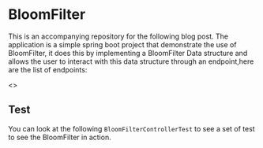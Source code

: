 # BloomFilter
This is an accompanying repository for the following blog post. The application is a simple spring boot project that demonstrate the use of BloomFilter, it does this by implementing a BloomFilter Data structure and allows the user to interact with this data structure through an endpoint,here are the list of endpoints:

<>

## Test
You can look at the following `BloomFilterControllerTest` to see a set of test to see the BloomFilter in action.

##
